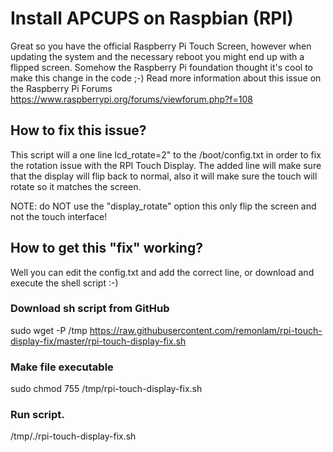 # Install APCUPS on Raspbian (RPI)

Great so you have the official Raspberry Pi Touch Screen, however when updating the system and the necessary reboot you might end up with a flipped screen.
Somehow the Raspberry Pi foundation thought it's cool to make this change in the code ;-)
Read more information about this issue on the Raspberry Pi Forums https://www.raspberrypi.org/forums/viewforum.php?f=108

## How to fix this issue?
This script will a one line lcd_rotate=2" to the /boot/config.txt in order to fix the rotation issue with the RPI Touch Display.
The added line will make sure that the display will flip back to normal, also it will make sure the touch will rotate so it matches the screen.

NOTE: do NOT use the "display_rotate" option this only flip the screen and not the touch interface!

## How to get this "fix" working?
Well you can edit the config.txt and add the correct line, or download and execute the shell script :-)

### Download sh script from GitHub
sudo wget -P /tmp https://raw.githubusercontent.com/remonlam/rpi-touch-display-fix/master/rpi-touch-display-fix.sh

### Make file executable
sudo chmod 755 /tmp/rpi-touch-display-fix.sh

### Run script.
/tmp/./rpi-touch-display-fix.sh
